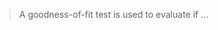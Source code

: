 > A goodness-of-fit test is used to evaluate if ...

<!--
### Example

The data are from a sample of 580 newspaper readers that indicated (1) which newspaper they read most frequently (USA today or Wall Street Journal) and (2) their level of income (Low income vs. High income). The data has three variables: A respondent identifier (id), respondent income (High or Low), and the primary newspaper the respondent reads (USA today or Wall Street Journal).

We will examine if there is a relationship between income level and choice of newspaper. In particular, we test the following null and alternative hypotheses:

* H0: There is no relationship between income level and newspaper choice
*	Ha: There is a relationship between income level and newspaper choice

If the null-hypothesis is rejected we can investigate which cell(s) contribute to the hypothesized association. In Radiant (Base > Cross-tab) choose Income as the first factor and Newspaper as the second factor. First, compare the observed and expected frequencies. The expected frequencies are calculated using H0 (i.e., no association) as (Row total x Column Total) /  Overall Total.

![Summary](figures_basic/cross_tabs_summary.png)

The (Pearson) chi-squared test evaluates if we can reject the null-hypothesis that the two variables are independent. It does so by comparing the observed frequencies (i.e., what we actually see in the data) to the expected frequencies (i.e., what we would expect to see if the two variables were independent). If there are big differences between the table of expected and observed frequencies the chi-square value will be _large_. The chi-square value for each cell is calculated as `(o - e)^2 / e`, where `o` is the observed frequency in a cell and `e` is the expected frequency in that cell if the null hypothesis holds. These values can be shown by clicking the `Chi-squared` check box. The overall chi-square value is obtained by summing across all cells, i.e., it is the sum of the values shown in the _Contribution to chi-square_ table.

In order to determine if the chi-square value can be considered _large_ we first determine the degrees of freedom (df). In particular: df = (# rows - 1) x (# columns - 1). In a 2x2 table, we have (2-1) x (2-1) = 1 df. The output in the Summary tab shows the value of the chi-square statistic, the associated df, and the p-value associated with the test. We also see the contribution from each cells to the overall chi-square statistic.

Remember to check the expected values: All expected frequencies are larger than 5 therefore the p.value for the chi-square statistic is unlikely to be biased. As usual we reject the null-hypothesis when the p-value is smaller 0.05. Since our p-value is very small (< .001) we can reject the null-hypothesis (i.e., the data suggest there is an association between newspaper readership and income).

We can use the provided p.value associated with the Chi-squared value of 187.783 to evaluate the null hypothesis. However, we can also calculate the critical Chi-squared value using the probability calculator. As we can see from the output below that value is 3.841 if we choose a 95% confidence level. Because the calculated Chi-square value is larger than the critical value (187.783 > 3.841) we reject null hypothesis that `Income` and `Newspaper` are independent.

![Critical value](figures_basic/cross_tabs_chi_critical.png)

We can also use the probability calculator to determine the p.value associated with the calculated Chi-square value. Consistent with the output from the _Cross-tabs > Summary_ tab this `p.value` is `< .001`.

![Critical value](figures_basic/cross_tabs_chi_pvalue.png)

In addition to the numerical output provided in the Summary tab we can evaluate the hypothesis visually (see Plots). We choose the same variables as before. However, we will plot the standardized deviations. This measure is calculated as (o-e)/sqrt(e), i.e., a score of how different the observed and expected frequencies in one cell in our table are. When a cell's standardized deviation is greater than 1.96 (in absolute value) the cell has a significant deviation from the model of independence (or no association).

![Plot](figures_basic/cross_tabs_plot.png)

In the plot we see that all cells contribute to the association between income and readership as all standardized deviations are larger than 1.96 in absolute value (i.e., the bars extend beyond the outer dotted line in the plot).

In other words, there seem to be fewer low income respondents that read WSJ and more high income respondents that read WSJ than would be expected if the null hypothesis of no-association were true. Furthermore, there are more low income respondents that read USA today and fewer high income respondents that read USA Today than would be expected if the null hypothesis of no-association were true.

### Technical note

When one or more expected values are small (e.g., 5 or less) the p.value for the Chi-squared test is calculated using simulation methods. If some cells have an expected count below 1 it may be necessary to _collapse_ rows and/or columns. The description for the `goals2` dataset that is part of the `examples` bundled with Radiant has instructions on how rows or columns in a cross-tab can be collapsed when some of the expected values are low.

 -->
